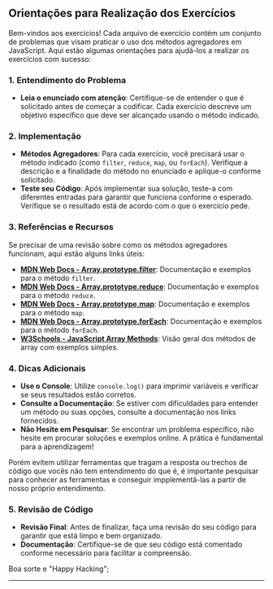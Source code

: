 ## Orientações para Realização dos Exercícios

Bem-vindos aos exercícios! Cada arquivo de exercício contém um conjunto de problemas que visam praticar o uso dos métodos agregadores em JavaScript. Aqui estão algumas orientações para ajudá-los a realizar os exercícios com sucesso:

### **1. Entendimento do Problema**
- **Leia o enunciado com atenção**: Certifique-se de entender o que é solicitado antes de começar a codificar. Cada exercício descreve um objetivo específico que deve ser alcançado usando o método indicado.

### **2. Implementação**
- **Métodos Agregadores**: Para cada exercício, você precisará usar o método indicado (como `filter`, `reduce`, `map`, ou `forEach`). Verifique a descrição e a finalidade do método no enunciado e aplique-o conforme solicitado.
- **Teste seu Código**: Após implementar sua solução, teste-a com diferentes entradas para garantir que funciona conforme o esperado. Verifique se o resultado está de acordo com o que o exercício pede.

### **3. Referências e Recursos**
Se precisar de uma revisão sobre como os métodos agregadores funcionam, aqui estão alguns links úteis:

- **[MDN Web Docs - Array.prototype.filter](https://developer.mozilla.org/en-US/docs/Web/JavaScript/Reference/Global_Objects/Array/filter)**: Documentação e exemplos para o método `filter`.
- **[MDN Web Docs - Array.prototype.reduce](https://developer.mozilla.org/en-US/docs/Web/JavaScript/Reference/Global_Objects/Array/reduce)**: Documentação e exemplos para o método `reduce`.
- **[MDN Web Docs - Array.prototype.map](https://developer.mozilla.org/en-US/docs/Web/JavaScript/Reference/Global_Objects/Array/map)**: Documentação e exemplos para o método `map`.
- **[MDN Web Docs - Array.prototype.forEach](https://developer.mozilla.org/en-US/docs/Web/JavaScript/Reference/Global_Objects/Array/forEach)**: Documentação e exemplos para o método `forEach`.
- **[W3Schools - JavaScript Array Methods](https://www.w3schools.com/js/js_array_methods.asp)**: Visão geral dos métodos de array com exemplos simples.

### **4. Dicas Adicionais**
- **Use o Console**: Utilize `console.log()` para imprimir variáveis e verificar se seus resultados estão corretos.
- **Consulte a Documentação**: Se estiver com dificuldades para entender um método ou suas opções, consulte a documentação nos links fornecidos.
- **Não Hesite em Pesquisar**: Se encontrar um problema específico, não hesite em procurar soluções e exemplos online. A prática é fundamental para a aprendizagem!

Porém evitem utilizar ferramentas que tragam a resposta ou trechos de código que vocês não tem entendimento do que é, é importante pesquisar para conhecer as ferramentas e conseguir impplementá-las a partir de nosso próprio entendimento.

### **5. Revisão de Código**
- **Revisão Final**: Antes de finalizar, faça uma revisão do seu código para garantir que está limpo e bem organizado.
- **Documentação**: Certifique-se de que seu código está comentado conforme necessário para facilitar a compreensão.

Boa sorte e "Happy Hacking";

---
